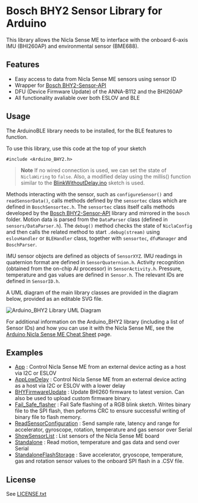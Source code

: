 # Bosch BHY2 Sensor Library for Arduino

This library allows the Nicla Sense ME to interface with the onboard 6-axis IMU (BHI260AP) and environmental sensor (BME688).
## Features

- Easy access to data from Nicla Sense ME sensors using sensor ID
- Wrapper for [Bosch BHY2-Sensor-API](https://github.com/BoschSensortec/BHY2-Sensor-API)
- DFU (Device Firmware Update) of the ANNA-B112 and the BHI260AP
- All functionality avaliable over both ESLOV and BLE

## Usage

The ArduinoBLE library needs to be installed, for the BLE features to function.

To use this library, use this code at the top of your sketch
```
#include <Arduino_BHY2.h>
```

> **Note**
> If no wired connection is used, we can set the state of `NiclaWiring` to `false`. Also, a modified delay using the millis() function similar to the [BlinkWithoutDelay.ino](https://docs.arduino.cc/built-in-examples/digital/BlinkWithoutDelay) sketch is used.

Methods interacting with the sensor, such as `configureSensor()` and `readSensorData()`, calls methods defined by the `sensortec` class which are defined in `BoschSensortec.h`. The `sensortec` class itself calls methods developed by the [Bosch BHY2-Sensor-API](https://github.com/boschsensortec/BHY2-Sensor-API) library and mirrored in the `bosch` folder. Motion data is parsed from the `DataParser` class (defined in `sensors/DataParser.h`). The `debug()` method checks the state of `NiclaConfig` and then calls the related method to start `.debug(stream)` using `eslovHandler` or `BLEHandler` class, together with `sensortec`, `dfuManager` and `BoschParser`.

IMU sensor objects are defined as objects of `SensorXYZ`. IMU readings in quaternion format are defined in `SensorQuaternion.h`. Activity recognition (obtained from the on-chip AI processor) in `SensorActivity.h`. Pressure, temperature and gas values are defined in `Sensor.h`. The relevant IDs are defined in `SensorID.h`. 

A UML diagram of the main library classes are provided in the diagram below, provided as an editable SVG file.

![Arduino_BHY2 Library UML Diagram](./Arduino_BHY2.UML.drawio.svg)

For additional information on the Arduino_BHY2 library (including a list of Sensor IDs) and how you can use it with the Nicla Sense ME, see the [Arduino Nicla Sense ME Cheat Sheet](https://docs.arduino.cc/tutorials/nicla-sense-me/cheat-sheet) page.

## Examples

- [App](https://github.com/arduino-libraries/Arduino_BHY2/blob/main/examples/App/App.ino) : Control Nicla Sense ME from an external device acting as a host via I2C or ESLOV
- [AppLowDelay](https://github.com/arduino-libraries/Arduino_BHY2/blob/main/examples/AppLowDelay/AppLowDelay.ino) : Control Nicla Sense ME from an external device acting as a host via I2C or ESLOV with a lower delay
- [BHYFirmwareUpdate](https://github.com/arduino-libraries/Arduino_BHY2/tree/main/examples/BHYFirmwareUpdate) : Update BHI260 firmware to latest version. Can also be used to upload custom firmware binary.
- [Fail_Safe_flasher](https://github.com/arduino-libraries/Arduino_BHY2/blob/main/examples/Fail_Safe_flasher/Fail_Safe_flasher.ino) : Fail Safe flashing of a RGB blink sketch. Writes binary file to the SPI flash, then peforms CRC to ensure successful writing of binary file to flash memory. 
- [ReadSensorConfiguration](https://github.com/arduino-libraries/Arduino_BHY2/blob/main/examples/ReadSensorConfiguration/ReadSensorConfiguration.ino) : Send sample rate, latency and range for accelerator, gyroscope, rotation, temperature and gas sensor over Serial
- [ShowSensorList](https://github.com/arduino-libraries/Arduino_BHY2/blob/main/examples/ShowSensorList/ShowSensorList.ino) : List sensors of the Nicla Sense ME board
- [Standalone](https://github.com/arduino-libraries/Arduino_BHY2/blob/main/examples/Standalone/Standalone.ino) : Read motion, temperature and gas data and send over Serial
- [StandaloneFlashStorage](https://github.com/arduino-libraries/Arduino_BHY2/blob/main/examples/StandaloneFlashStorage/StandaloneFlashStorage.ino) : Save accelerator, gryoscope, temperature, gas and rotation sensor values to the onboard SPI flash in a .CSV file.

## License

See [LICENSE.txt](LICENSE.txt)